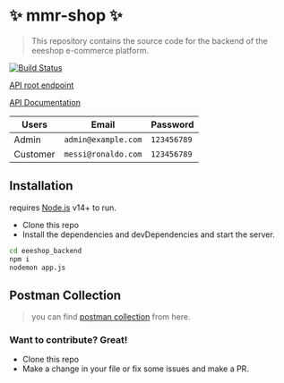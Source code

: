 # ✨ mmr-shop ✨
> This repository contains the source code for the backend of the eeeshop e-commerce platform.

[![Build Status](https://travis-ci.org/joemccann/dillinger.svg?branch=master)](https://eeeshop-api.herokuapp.com/)

[API root endpoint](https://eeeshop-backend.cyclic.app/)

[API Documentation](https://eeeshop-backend.cyclic.app/api-docs/)



|Users           |Email                          |Password                     |
|----------------|-------------------------------|-----------------------------|
|Admin			     |`admin@example.com` 		     |`123456789` 		               |
|Customer			   |`messi@ronaldo.com`	         |`123456789`                    |


## Installation

requires [Node.js](https://nodejs.org/) v14+ to run.

- Clone this repo
- Install the dependencies and devDependencies and start the server.

```sh
cd eeeshop_backend
npm i
nodemon app.js
```

## Postman Collection

> you can find [postman collection](https://documenter.getpostman.com/view/17538376/UVyn2ypx) from here.

### Want to contribute? Great!

- Clone this repo
- Make a change in your file or fix some issues and make a PR.
